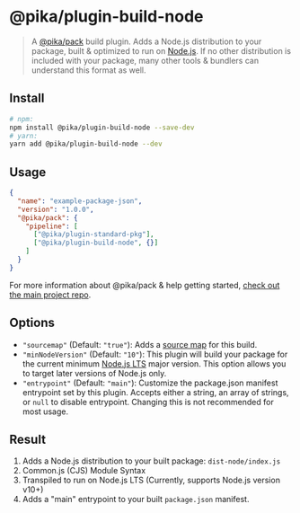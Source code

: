 # @pika/plugin-build-node

> A [@pika/pack](https://github.com/pikapkg/pack) build plugin.
> Adds a Node.js distribution to your package, built & optimized to run on [Node.js](https://nodejs.org/). If no other distribution is included with your package, many other tools & bundlers can understand this format as well.


## Install

```sh
# npm:
npm install @pika/plugin-build-node --save-dev
# yarn:
yarn add @pika/plugin-build-node --dev
```


## Usage

```json
{
  "name": "example-package-json",
  "version": "1.0.0",
  "@pika/pack": {
    "pipeline": [
      ["@pika/plugin-standard-pkg"],
      ["@pika/plugin-build-node", {}]
    ]
  }
}
```

For more information about @pika/pack & help getting started, [check out the main project repo](https://github.com/pikapkg/pack).


## Options

- `"sourcemap"` (Default: `"true"`): Adds a [source map](https://www.html5rocks.com/en/tutorials/developertools/sourcemaps/) for this build.
- `"minNodeVersion"` (Default: `"10"`): This plugin will build your package for the current minimum [Node.js LTS](https://github.com/nodejs/Release) major version. This option allows you to target later versions of Node.js only.
- `"entrypoint"` (Default: `"main"`): Customize the package.json manifest entrypoint set by this plugin. Accepts either a string, an array of strings, or `null` to disable entrypoint. Changing this is not recommended for most usage.


## Result

1. Adds a Node.js distribution to your built package: `dist-node/index.js`
  1. Common.js (CJS) Module Syntax
  1. Transpiled to run on Node.js LTS (Currently, supports Node.js version v10+)
1. Adds a "main" entrypoint to your built `package.json` manifest.

